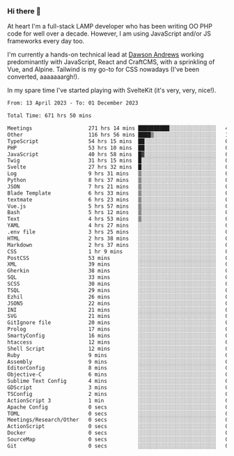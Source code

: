### Hi there 👋

<!--
**JamesNock/JamesNock** is a ✨ _special_ ✨ repository because its `README.md` (this file) appears on your GitHub profile.

Here are some ideas to get you started:

- 🔭 I’m currently working on ...
- 🌱 I’m currently learning ...
- 👯 I’m looking to collaborate on ...
- 🤔 I’m looking for help with ...
- 💬 Ask me about ...
- 📫 How to reach me: ...
- 😄 Pronouns: ...
- ⚡ Fun fact: ...
-->
At heart I'm a full-stack LAMP developer who has been writing OO PHP code for well over a decade. However, I am using JavaScript and/or JS frameworks every day too.

I'm currently a hands-on technical lead at [Dawson Andrews](https://www.dawsonandrews.com/) working predominantly with JavaScript, React and CraftCMS, with a sprinkling of Vue, and Alpine. Tailwind is my go-to for CSS nowadays (I've been converted, aaaaaaargh!).

In my spare time I've started playing with SvelteKit (it's very, very, nice!).

<!--START_SECTION:waka-->

```txt
From: 13 April 2023 - To: 01 December 2023

Total Time: 671 hrs 50 mins

Meetings                  271 hrs 14 mins ██████████░░░░░░░░░░░░░░░   40.39 %
Other                     116 hrs 56 mins ████▒░░░░░░░░░░░░░░░░░░░░   17.41 %
TypeScript                54 hrs 15 mins  ██░░░░░░░░░░░░░░░░░░░░░░░   08.08 %
PHP                       53 hrs 10 mins  ██░░░░░░░░░░░░░░░░░░░░░░░   07.92 %
JavaScript                40 hrs 58 mins  █▓░░░░░░░░░░░░░░░░░░░░░░░   06.10 %
Twig                      31 hrs 15 mins  █░░░░░░░░░░░░░░░░░░░░░░░░   04.65 %
Svelte                    27 hrs 32 mins  █░░░░░░░░░░░░░░░░░░░░░░░░   04.10 %
Log                       9 hrs 31 mins   ▒░░░░░░░░░░░░░░░░░░░░░░░░   01.42 %
Python                    8 hrs 37 mins   ▒░░░░░░░░░░░░░░░░░░░░░░░░   01.28 %
JSON                      7 hrs 21 mins   ▒░░░░░░░░░░░░░░░░░░░░░░░░   01.10 %
Blade Template            6 hrs 33 mins   ▒░░░░░░░░░░░░░░░░░░░░░░░░   00.98 %
textmate                  6 hrs 23 mins   ▒░░░░░░░░░░░░░░░░░░░░░░░░   00.95 %
Vue.js                    5 hrs 57 mins   ▒░░░░░░░░░░░░░░░░░░░░░░░░   00.89 %
Bash                      5 hrs 12 mins   ▒░░░░░░░░░░░░░░░░░░░░░░░░   00.78 %
Text                      4 hrs 53 mins   ▒░░░░░░░░░░░░░░░░░░░░░░░░   00.73 %
YAML                      4 hrs 27 mins   ░░░░░░░░░░░░░░░░░░░░░░░░░   00.66 %
.env file                 3 hrs 25 mins   ░░░░░░░░░░░░░░░░░░░░░░░░░   00.51 %
HTML                      2 hrs 38 mins   ░░░░░░░░░░░░░░░░░░░░░░░░░   00.39 %
Markdown                  2 hrs 37 mins   ░░░░░░░░░░░░░░░░░░░░░░░░░   00.39 %
CSS                       1 hr 9 mins     ░░░░░░░░░░░░░░░░░░░░░░░░░   00.17 %
PostCSS                   53 mins         ░░░░░░░░░░░░░░░░░░░░░░░░░   00.13 %
XML                       39 mins         ░░░░░░░░░░░░░░░░░░░░░░░░░   00.10 %
Gherkin                   38 mins         ░░░░░░░░░░░░░░░░░░░░░░░░░   00.09 %
SQL                       33 mins         ░░░░░░░░░░░░░░░░░░░░░░░░░   00.08 %
SCSS                      30 mins         ░░░░░░░░░░░░░░░░░░░░░░░░░   00.07 %
TSQL                      29 mins         ░░░░░░░░░░░░░░░░░░░░░░░░░   00.07 %
Ezhil                     26 mins         ░░░░░░░░░░░░░░░░░░░░░░░░░   00.07 %
JSON5                     22 mins         ░░░░░░░░░░░░░░░░░░░░░░░░░   00.06 %
INI                       21 mins         ░░░░░░░░░░░░░░░░░░░░░░░░░   00.05 %
SVG                       21 mins         ░░░░░░░░░░░░░░░░░░░░░░░░░   00.05 %
GitIgnore file            20 mins         ░░░░░░░░░░░░░░░░░░░░░░░░░   00.05 %
Prolog                    17 mins         ░░░░░░░░░░░░░░░░░░░░░░░░░   00.04 %
SmartyConfig              16 mins         ░░░░░░░░░░░░░░░░░░░░░░░░░   00.04 %
htaccess                  12 mins         ░░░░░░░░░░░░░░░░░░░░░░░░░   00.03 %
Shell Script              12 mins         ░░░░░░░░░░░░░░░░░░░░░░░░░   00.03 %
Ruby                      9 mins          ░░░░░░░░░░░░░░░░░░░░░░░░░   00.02 %
Assembly                  9 mins          ░░░░░░░░░░░░░░░░░░░░░░░░░   00.02 %
EditorConfig              8 mins          ░░░░░░░░░░░░░░░░░░░░░░░░░   00.02 %
Objective-C               6 mins          ░░░░░░░░░░░░░░░░░░░░░░░░░   00.02 %
Sublime Text Config       4 mins          ░░░░░░░░░░░░░░░░░░░░░░░░░   00.01 %
GDScript                  3 mins          ░░░░░░░░░░░░░░░░░░░░░░░░░   00.01 %
TSConfig                  2 mins          ░░░░░░░░░░░░░░░░░░░░░░░░░   00.01 %
ActionScript 3            1 min           ░░░░░░░░░░░░░░░░░░░░░░░░░   00.00 %
Apache Config             0 secs          ░░░░░░░░░░░░░░░░░░░░░░░░░   00.00 %
TOML                      0 secs          ░░░░░░░░░░░░░░░░░░░░░░░░░   00.00 %
Meetings/Research/Other   0 secs          ░░░░░░░░░░░░░░░░░░░░░░░░░   00.00 %
ActionScript              0 secs          ░░░░░░░░░░░░░░░░░░░░░░░░░   00.00 %
Docker                    0 secs          ░░░░░░░░░░░░░░░░░░░░░░░░░   00.00 %
SourceMap                 0 secs          ░░░░░░░░░░░░░░░░░░░░░░░░░   00.00 %
Git                       0 secs          ░░░░░░░░░░░░░░░░░░░░░░░░░   00.00 %
```

<!--END_SECTION:waka-->
